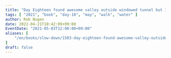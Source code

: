 ```yaml
---
title: "Day Eighteen found awesome valley outside windowed tunnel but I thought this was much earlier in the trip just past Lodge Montoze"
tags: [ "2021", "book", "day-18", "may", "walk", "water" ]
author: Rob Nugen
date: 2022-04-21T10:42:09+09:00
EventDate: "2021-05-03T12:00:00+09:00"
aliases: [
    "/en/books/slow-down/1503-day-eighteen-found-awesome-valley-outside-windowed-tunnel-but-i-thought-this-was-much-earlier-in-the-trip-just-past-lodge-montoze",
]
draft: false
---
```


<img
src="https://b.robnugen.com/quests/walk-to-niigata/2021/en_route/day-15/2021_may_02_outside_the_windowed_tunnel_between_long_tunnels.jpeg"
alt=""
class="title" />
